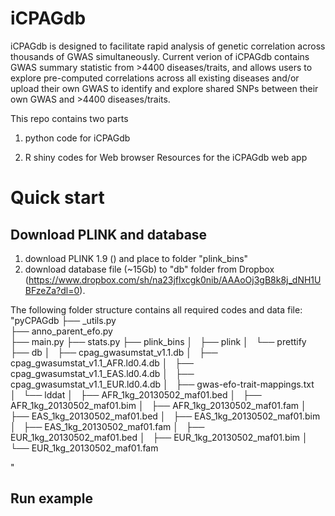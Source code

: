 # iCPAGdb

iCPAGdb is designed to facilitate rapid analysis of genetic correlation across thousands of GWAS simultaneously. Current verion of iCPAGdb contains GWAS summary statistic from >4400 diseases/traits, and allows users to explore pre-computed correlations across all existing diseases and/or upload their own GWAS to identify and explore shared SNPs between their own GWAS and >4400 diseases/traits.

This repo contains two parts
1) python code for iCPAGdb

2) R shiny codes for Web browser
Resources for the iCPAGdb web app

# Quick start

## Download PLINK and database
1) download PLINK 1.9 () and place to folder "plink_bins"
2) download database file (~15Gb) to "db" folder from Dropbox (https://www.dropbox.com/sh/na23jflxcgk0nib/AAAoOj3gB8k8j_dNH1UBFzeZa?dl=0).

The following folder structure contains all required codes and data file:
"pyCPAGdb 
├── _utils.py <br/>
├── anno_parent_efo.py <br/>
├── main.py
├── stats.py
├── plink_bins
│   ├── plink
│   └── prettify
├── db
│   ├── cpag_gwasumstat_v1.1.db
│   ├── cpag_gwasumstat_v1.1_AFR.ld0.4.db
│   ├── cpag_gwasumstat_v1.1_EAS.ld0.4.db
│   ├── cpag_gwasumstat_v1.1_EUR.ld0.4.db
│   ├── gwas-efo-trait-mappings.txt
│   └── lddat
│       ├── AFR_1kg_20130502_maf01.bed
│       ├── AFR_1kg_20130502_maf01.bim
│       ├── AFR_1kg_20130502_maf01.fam
│       ├── EAS_1kg_20130502_maf01.bed
│       ├── EAS_1kg_20130502_maf01.bim
│       ├── EAS_1kg_20130502_maf01.fam
│       ├── EUR_1kg_20130502_maf01.bed
│       ├── EUR_1kg_20130502_maf01.bim
│       └── EUR_1kg_20130502_maf01.fam

"

## Run example

